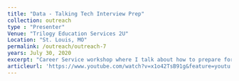 ```yaml
---
title: "Data - Talking Tech Interview Prep"
collection: outreach
type : "Presenter"
Venue: "Trilogy Education Services 2U"
Location: "St. Louis, MO"
permalink: /outreach/outreach-7
years: July 30, 2020
excerpt: "Career Service workshop where I talk about how to prepare for a data analysis/scientist role. This workshop achieved a 95% satisfaction rating of students rating a 4 or 5."
articleurl: 'https://www.youtube.com/watch?v=x1o42TsB91g&feature=youtu.be'
---
```

